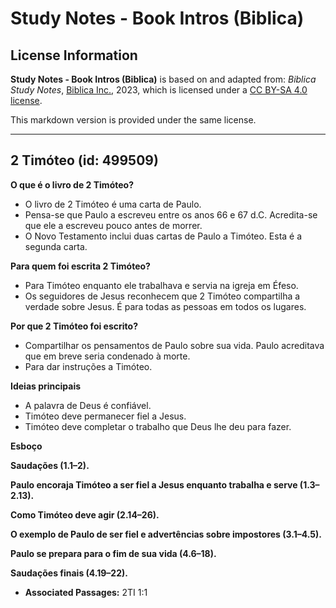 # Study Notes - Book Intros (Biblica)

## License Information

**Study Notes - Book Intros (Biblica)** is based on and adapted from: _Biblica Study Notes_, [Biblica Inc.](https://www.biblica.com/), 2023, which is licensed under a [CC BY-SA 4.0 license](https://creativecommons.org/licenses/by-sa/4.0/legalcode.en).

This markdown version is provided under the same license.



--------------------------------

## 2 Timóteo (id: 499509)

**O que é o livro de 2 Timóteo?**

* O livro de 2 Timóteo é uma carta de Paulo.
* Pensa\-se que Paulo a escreveu entre os anos 66 e 67 d.C. Acredita\-se que ele a escreveu pouco antes de morrer.
* O Novo Testamento inclui duas cartas de Paulo a Timóteo. Esta é a segunda carta.

**Para quem foi escrita 2 Timóteo?**

* Para Timóteo enquanto ele trabalhava e servia na igreja em Éfeso.
* Os seguidores de Jesus reconhecem que 2 Timóteo compartilha a verdade sobre Jesus. É para todas as pessoas em todos os lugares.

**Por que 2 Timóteo foi escrito?**

* Compartilhar os pensamentos de Paulo sobre sua vida. Paulo acreditava que em breve seria condenado à morte.
* Para dar instruções a Timóteo.

**Ideias principais**

* A palavra de Deus é confiável.
* Timóteo deve permanecer fiel a Jesus.
* Timóteo deve completar o trabalho que Deus lhe deu para fazer.

**Esboço**

**Saudações (1\.1–2\).**

**Paulo encoraja Timóteo a ser fiel a Jesus enquanto trabalha e serve (1\.3–2\.13\).**

**Como Timóteo deve agir (2\.14–26\).**

**O exemplo de Paulo de ser fiel e advertências sobre impostores (3\.1–4\.5\).**

**Paulo se prepara para o fim de sua vida (4\.6–18\).**

**Saudações finais (4\.19–22\).**

* **Associated Passages:** 2TI 1:1

